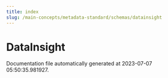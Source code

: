 ```yaml
---
title: index
slug: /main-concepts/metadata-standard/schemas/datainsight
---
```


# DataInsight

Documentation file automatically generated at 2023-07-07 05:50:35.981927.
